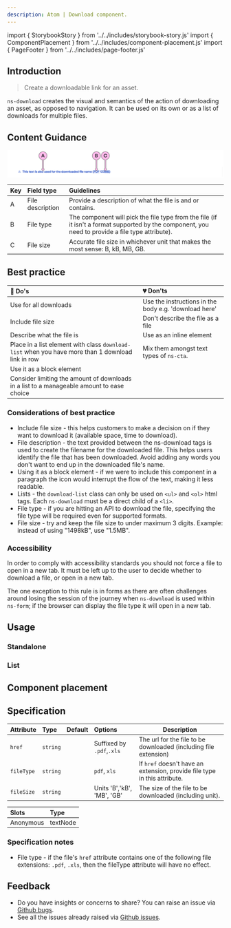 ```yaml
---
description: Atom | Download component.
---
```


import { StorybookStory } from '../../includes/storybook-story.js'
import { ComponentPlacement } from '../../includes/component-placement.js'
import { PageFooter } from '../../includes/page-footer.js'

## Introduction

> Create a downloadable link for an asset.

`ns-download` creates the visual and semantics of the action of downloading an asset, as opposed to navigation.
It can be used on its own or as a list of downloads for multiple files.

## Content Guidance

![ns-download](images/ns-download/content-guidance-ns-download.webp)

| Key | Field type | Guidelines |
| :--- | :--- | :--- |
| A | File description | Provide a description of what the file is and or contains. |
| B | File type | The component will pick the file type from the file (if it isn't a format supported by the component, you need to provide a file type attribute). |
| C | File size | Accurate file size in whichever unit that makes the most sense: B, kB, MB, GB. |

## Best practice

| 💚 Do's | 💔 Don'ts |
| :---  | :---  |
| Use for all downloads | Use the instructions in the body e.g. 'download here'|
| Include file size | Don't describe the file as a file |
| Describe what the file is | Use as an inline element |
| Place in a list element with class `download-list` when you have more than 1 download link in row| Mix them amongst text types of `ns-cta`. |
| Use it as a block element | |
| Consider limiting the amount of downloads in a list to a manageable amount to ease choice | |

### Considerations of best practice

- Include file size - this helps customers to make a decision on if they want to download it (available space, time to download).
- File description - the text provided between the ns-download tags is used to create the filename for the downloaded file. This helps users identify the file that has been downloaded. Avoid adding any words you don't want to end up in the downloaded file's name.
- Using it as a block element -  if we were to include this component in a paragraph the icon would interrupt the flow of the text, making it less readable.
- Lists - the `download-list` class can only be used on `<ul>` and `<ol>` html tags. Each `ns-download` must be a direct child of a `<li>`.
- File type - if you are hitting an API to download the file, specifying the file type will be required even for supported formats.
- File size - try and keep the file size to under maximum 3 digits. Example: instead of using "1498kB", use "1.5MB".

### Accessibility

In order to comply with accessibility standards you should not force a file to open in a new tab. It must be left up to the user to decide whether to download a file, or open in a new tab.

The one exception to this rule is in forms as there are often challenges around losing the session of the journey when `ns-download` is used within `ns-form`; if the browser can display the file type it will open in a new tab.

## Usage

### Standalone

<StorybookStory story="components-ns-download--standalone"></StorybookStory>

### List

<StorybookStory story="components-ns-download--list"></StorybookStory>

## Component placement

<ComponentPlacement component="ns-download" parentComponents="ns-card,ns-form,ns-content,ns-table,ns-product-card,ns-lockup"></ComponentPlacement>

## Specification

| Attribute | Type | Default | Options | Description |
| :--- | :--- | :--- | :--- |-------------|
| `href` | `string` | | Suffixed by `.pdf`,`.xls` | The url for the file to be downloaded (including file extension) |
| `fileType` | `string` | | `pdf`, `xls` | If `href` doesn't have an extension, provide file type in this attribute. |
| `fileSize` | `string` | | Units 'B','kB', 'MB', 'GB' | The size of the file to be downloaded (including unit).|

| Slots | Type |
| :--- | :--- |
| Anonymous | textNode |

### Specification notes

- File type - if the file's `href` attribute contains one of the following file extensions: `.pdf`, `.xls`, then the fileType attribute will have no effect.

## Feedback

- Do you have insights or concerns to share? You can raise an issue via [Github bugs](https://github.com/ConnectedHomes/nucleus/issues/new?assignees=&labels=Bug&template=a--bug-report.md&title=[bug]%20[ns-download]).
- See all the issues already raised via [Github issues](https://github.com/connectedHomes/nucleus/issues?utf8=%E2%9C%93&q=is%3Aopen+is%3Aissue+label%3ABug+[ns-download]).

<PageFooter></PageFooter>
